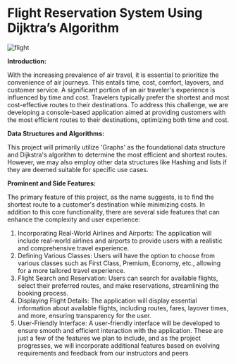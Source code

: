 # Flight Reservation System Using Dijktra’s Algorithm
![flight](https://github.com/user-attachments/assets/aac9b4ec-56d8-45bb-b454-9e27a320864f)

**Introduction:**

With the increasing prevalence of air travel, it is essential to prioritize the convenience of air journeys. This entails time, cost, comfort, layovers, and customer service. A significant portion of an air traveler's experience is influenced by time and cost. Travelers typically prefer the shortest and most cost-effective routes to their destinations. To address this challenge, we are developing a console-based application aimed at providing customers with the most efficient routes to their destinations, optimizing both time and cost.

**Data Structures and Algorithms:**

This project will primarily utilize 'Graphs' as the foundational data structure and Dijkstra's algorithm to determine the most efficient and shortest routes. However, we may also employ other data structures like Hashing and lists if they are deemed suitable for specific use cases.

**Prominent and Side Features:**

The primary feature of this project, as the name suggests, is to find the shortest route to a customer's destination while minimizing costs. In addition to this core functionality, there are several side features that can enhance the complexity and user experience:
1.	Incorporating Real-World Airlines and Airports: The application will include real-world airlines and airports to provide users with a realistic and comprehensive travel experience.
2.	Defining Various Classes: Users will have the option to choose from various classes such as First Class, Premium, Economy, etc., allowing for a more tailored travel experience.
3.	Flight Search and Reservation: Users can search for available flights, select their preferred routes, and make reservations, streamlining the booking process.
4.	Displaying Flight Details: The application will display essential information about available flights, including routes, fares, layover times, and more, ensuring transparency for the user.
5.	User-Friendly Interface: A user-friendly interface will be developed to ensure smooth and efficient interaction with the application.
These are just a few of the features we plan to include, and as the project progresses, we will incorporate additional features based on evolving requirements and feedback from our instructors and peers

